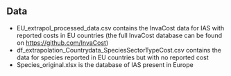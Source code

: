 ## Data

* EU_extrapol_processed_data.csv contains the InvaCost data for IAS with reported costs in EU countries (the full InvaCost database can be found on https://github.com/InvaCost)
* df_extrapolation_Countrydata_SpeciesSectorTypeCost.csv contains the data for species reported in EU countries but with no reported cost
* Species_original.xlsx is the database of IAS present in Europe
